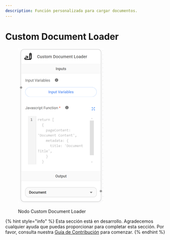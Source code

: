 ```yaml
---
description: Función personalizada para cargar documentos.
---
```


# Custom Document Loader

<figure><img src="../../../../.gitbook/assets/image_custom-loader (1).png" alt="" width="269"><figcaption><p>Nodo Custom Document Loader</p></figcaption></figure>

{% hint style="info" %}
Esta sección está en desarrollo. Agradecemos cualquier ayuda que puedas proporcionar para completar esta sección. Por favor, consulta nuestra [Guía de Contribución](../../../../contributing/) para comenzar.
{% endhint %}
